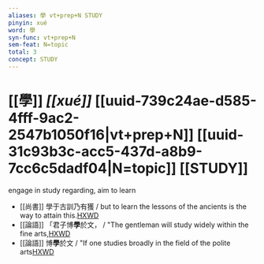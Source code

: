 ```yaml
---
aliases: 學 vt+prep+N STUDY
pinyin: xué
word: 學
syn-func: vt+prep+N
sem-feat: N=topic
total: 3
concept: STUDY 
---
```

# [[學]] *[[xué]]*  [[uuid-739c24ae-d585-4fff-9ac2-2547b1050f16|vt+prep+N]] [[uuid-31c93b3c-acc5-437d-a8b9-7cc6c5dadf04|N=topic]] [[STUDY]]
engage in study regarding, aim to learn
 - [[尚書]] 學于古訓乃有獲 / but to learn the lessons of the ancients is the way to attain this.[HXWD](https://hxwd.org/textview.html?location=KR1b0001_tls_023-1a.22)
 - [[論語]] 「君子博**學**於文， / "The gentleman will study widely within the fine arts,[HXWD](https://hxwd.org/textview.html?location=KR1h0004_tls_006-34a.3)
 - [[論語]] 博**學**於文 / "If one studies broadly in the field of the polite arts[HXWD](https://hxwd.org/textview.html?location=KR1h0004_tls_012-26a.3)